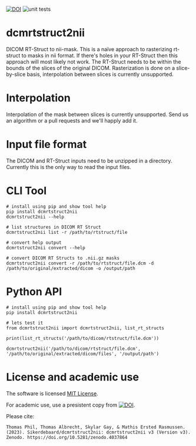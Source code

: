 [![DOI](https://zenodo.org/badge/DOI/10.5281/zenodo.4037864.svg)](https://doi.org/10.5281/zenodo.4037864)
![unit tests](https://github.com/Sikerdebaard/dcmrtstruct2nii/workflows/Unit%20Tests/badge.svg)
  

# dcmrtstruct2nii
DICOM RT-Struct to nii-mask. This is a naïve approach to rasterizing rt-struct to masks in nii format. If there's holes in your RT-Struct then this approach will most likely not work. The RT-Struct needs to be within the bounds of the slices of the original DICOM. Rasterization is done on a slice-by-slice basis, interpolation between slices is currently unsupported.

# Interpolation
Interpolation of the mask between slices is currently unsupported. Send us an algorithm or a pull requests and we'll happly add it.

# Input file format
The DICOM and RT-Struct inputs need to be unzipped in a directory. Currently this is the only way to read the input files.

# CLI Tool
```
# install using pip and show tool help
pip install dcmrtstruct2nii
dcmrtstruct2nii --help

# list structures in DICOM RT Struct
dcmrtstruct2nii list -r /path/to/rtstruct/file

# convert help output
dcmrtstruct2nii convert --help

# convert DICOM RT Structs to .nii.gz masks
dcmrtstruct2nii convert -r /path/to/rtstruct/file.dcm -d /path/to/original/extracted/dicom -o /output/path
```

# Python API
```
# install using pip and show tool help
pip install dcmrtstruct2nii
```

```
# lets test it
from dcmrtstruct2nii import dcmrtstruct2nii, list_rt_structs

print(list_rt_structs('/path/to/dicom/rtstruct/file.dcm'))

dcmrtstruct2nii('/path/to/dicom/rtstruct/file.dcm', '/path/to/original/extracted/dicom/files', '/output/path')
```

# License and academic use

The software is licensed [MIT License](https://github.com/Sikerdebaard/dcmrtstruct2nii/blob/master/LICENSE).

For academic use, use a presistent copy from [![DOI](https://zenodo.org/badge/DOI/10.5281/zenodo.4037864.svg)](https://doi.org/10.5281/zenodo.4037864). 

Please cite:

```Thomas Phil, Thomas Albrecht, Skylar Gay, & Mathis Ersted Rasmussen. (2023). Sikerdebaard/dcmrtstruct2nii: dcmrtstruct2nii v3 (Version v3). Zenodo. https://doi.org/10.5281/zenodo.4037864```
